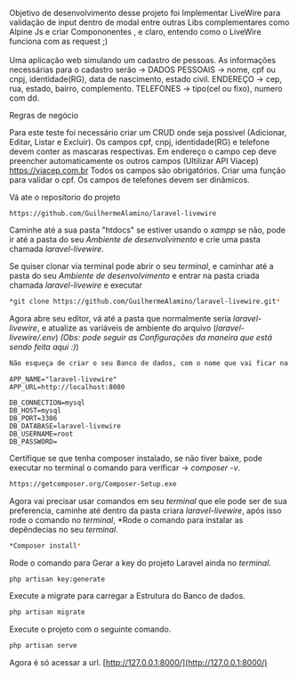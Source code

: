 Objetivo de desenvolvimento desse projeto foi Implementar LiveWire para validação de input dentro de modal entre outras Libs complementares como Alpine Js e criar Compononentes , e claro, entendo como o LiveWire funciona com as request ;)<br /> <br /> 
Uma aplicação web simulando um cadastro de pessoas. As informações necessárias para o cadastro serão -> DADOS PESSOAIS -> nome, cpf ou cnpj, identidade(RG), data de nascimento, estado civil. ENDEREÇO -> cep, rua, estado, bairro, complemento. TELEFONES -> tipo(cel ou fixo), numero com dd.

Regras de negócio

Para este teste foi necessário criar um CRUD onde seja possivel (Adicionar, Editar, Listar e Excluir). Os campos cpf, cnpj, identidade(RG) e telefone devem conter as mascaras respectivas. Em endereço o campo cep deve preencher automaticamente os outros campos (Ultilizar API Viacep) https://viacep.com.br Todos os campos são obrigatórios. Criar uma função para validar o cpf. Os campos de telefones devem ser dinâmicos.

Vá ate o repositorio do projeto 
```dosini
https://github.com/GuilhermeAlamino/laravel-livewire
```

Caminhe até a sua pasta "htdocs" se estiver usando o *xampp* se não, pode ir até a pasta do seu *Ambiente de desenvolvimento* e crie uma pasta chamada *laravel-livewire*.

Se quiser clonar via terminal pode abrir o seu *terminal*, e caminhar até a pasta do seu *Ambiente de desenvolvimento* e entrar na pasta criada chamada *laravel-livewire* e executar 

```sh
*git clone https://github.com/GuilhermeAlamino/laravel-livewire.git* 
```

Agora abre seu editor, vá até a pasta que normalmente seria *laravel-livewire*, e atualize as variáveis de ambiente do arquivo (*laravel-livewire/.env*) *(Obs: pode seguir as *Configurações* da maneira que está sendo feita aqui :)*)


```sh
Não esqueça de criar o seu Banco de dados, com o nome que vai ficar na variavel de ambiente DB_DATABASE; 
```

```dosini
APP_NAME="laravel-livewire"
APP_URL=http://localhost:8080

DB_CONNECTION=mysql
DB_HOST=mysql
DB_PORT=3306
DB_DATABASE=laravel-livewire
DB_USERNAME=root
DB_PASSWORD=
```

Certifique se que tenha composer instalado, se não tiver baixe, pode executar no terminal o comando para verificar -> *composer -v*.
```sh
https://getcomposer.org/Composer-Setup.exe
```

Agora vai precisar usar comandos em seu *terminal* que ele pode ser de sua preferencia, caminhe até dentro da pasta criara *laravel-livewire*, após isso rode o comando no *terminal*, *Rode o comando para instalar as depêndecias no seu *terminal*.
```sh
*Composer install*
```

Rode o comando para Gerar a key do projeto Laravel ainda no *terminal*.
```sh
php artisan key:generate
```

Execute a migrate para carregar a Estrutura do Banco de dados.
```sh
php artisan migrate
```

Execute o projeto com o seguinte comando.
```sh
php artisan serve
```

Agora é só acessar a url.
[http://127.0.0.1:8000/](http://127.0.0.1:8000/)

